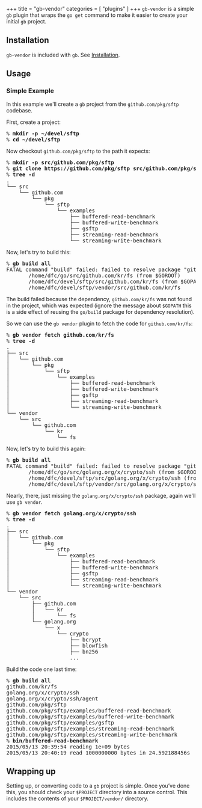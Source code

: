 +++
title = "gb-vendor"
categories = [ "plugins" ]
+++
`gb-vendor` is a simple `gb` plugin that wraps the `go get` command to make it easier to create your initial `gb` project.

## Installation

`gb-vendor` is included with `gb`. See [Installation](/docs/install).

## Usage

### Simple Example

In this example we'll create a `gb` project from the `github.com/pkg/sftp` codebase. 

First, create a project:

<pre>% <b>mkdir -p ~/devel/sftp</b>
% <b>cd ~/devel/sftp</b></pre>

Now checkout `github.com/pkg/sftp` to the path it expects:

<pre>% <b>mkdir -p src/github.com/pkg/sftp</b>
% <b>git clone https://github.com/pkg/sftp src/github.com/pkg/sftp</b>
% <b>tree -d</b>
.
└── src
    └── github.com
        └── pkg
            └── sftp
                └── examples
                    ├── buffered-read-benchmark
                    ├── buffered-write-benchmark
                    ├── gsftp
                    ├── streaming-read-benchmark
                    └── streaming-write-benchmark</pre>

Now, let's try to build this:

<pre>% <b>gb build all</b>
FATAL command "build" failed: failed to resolve package "github.com/pkg/sftp": cannot find package "github.com/kr/fs" in any of:
       /home/dfc/go/src/github.com/kr/fs (from $GOROOT)
       /home/dfc/devel/sftp/src/github.com/kr/fs (from $GOPATH)
       /home/dfc/devel/sftp/vendor/src/github.com/kr/fs</pre>

The build failed because the dependency, `github.com/kr/fs` was not found in the project, which was expected (ignore the message about `$GOPATH` this is a side effect of reusing the `go/build` package for dependency resolution).

So we can use the `gb vendor` plugin to fetch the code for `github.com/kr/fs`:

<pre>% <b>gb vendor fetch github.com/kr/fs</b>
% <b>tree -d</b>
.
├── src
│   └── github.com
│       └── pkg
│           └── sftp
│               └── examples
│                   ├── buffered-read-benchmark
│                   ├── buffered-write-benchmark
│                   ├── gsftp
│                   ├── streaming-read-benchmark
│                   └── streaming-write-benchmark
└── vendor
    └── src
        └── github.com
            └── kr
                └── fs</pre>

Now, let's try to build this again:

<pre>% <b>gb build all</b>
FATAL command "build" failed: failed to resolve package "github.com/pkg/sftp": cannot find package "golang.org/x/crypto/ssh" in any of:
       /home/dfc/go/src/golang.org/x/crypto/ssh (from $GOROOT)
       /home/dfc/devel/sftp/src/golang.org/x/crypto/ssh (from $GOPATH)
       /home/dfc/devel/sftp/vendor/src/golang.org/x/crypto/ssh</pre>

Nearly, there, just missing the `golang.org/x/crypto/ssh` package, again we'll use `gb vendor`.

<pre>% <b>gb vendor fetch golang.org/x/crypto/ssh</b>
% <b>tree -d</b>
.
├── src
│   └── github.com
│       └── pkg
│           └── sftp
│               └── examples
│                   ├── buffered-read-benchmark
│                   ├── buffered-write-benchmark
│                   ├── gsftp
│                   ├── streaming-read-benchmark
│                   └── streaming-write-benchmark
└── vendor
    └── src
        ├── github.com
        │   └── kr
        │       └── fs
        └── golang.org
            └── x
                └── crypto
                    ├── bcrypt
                    ├── blowfish
                    ├── bn256
                    ...</pre>

Build the code one last time:

<pre>% <b>gb build all</b>
github.com/kr/fs
golang.org/x/crypto/ssh
golang.org/x/crypto/ssh/agent
github.com/pkg/sftp
github.com/pkg/sftp/examples/buffered-read-benchmark
github.com/pkg/sftp/examples/buffered-write-benchmark
github.com/pkg/sftp/examples/gsftp
github.com/pkg/sftp/examples/streaming-read-benchmark
github.com/pkg/sftp/examples/streaming-write-benchmark
% <b>bin/buffered-read-benchmark</b>
2015/05/13 20:39:54 reading 1e+09 bytes
2015/05/13 20:40:19 read 1000000000 bytes in 24.592188456s</pre>

## Wrapping up

Setting up, or converting code to a `gb` project is simple. Once you’ve done this, you should check your `$PROJECT` directory into a source control. This includes the contents of your `$PROJECT/vendor/` directory.
